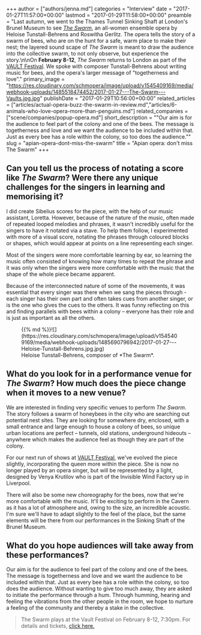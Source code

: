 +++
author = ["authors/jenna.md"]
categories = "Interview"
date = "2017-01-27T11:57:00+00:00"
lastmod = "2017-01-29T11:58:00+00:00"
preamble = "Last autumn, we went to the Thames Tunnel Sinking Shaft at London's Brunel Museum to see [*The Swarm*](/actual-opera-buzz-the-swarm-in-review/), an all-women ensemble opera by Heloise Tunstall-Behrens and Roswitha Gerlitz. The opera tells the story of a swarm of bees, who are on the hunt for a safe, warm place to make their nest; the layered sound scape of *The Swarm* is meant to draw the audience into the collective swarm, to not only observe, but experience the story.\n\nOn **February 8-12**, *The Swarm* returns to London as part of the [VAULT Festival](http://www.vaultfestival.com/event/the-swarm/2017-02-08/). We spoke with composer Tunstall-Behrens about writing music for bees, and the opera's larger message of \"togetherness and love\"."
primary_image = "https://res.cloudinary.com/schmopera/image/upload/v1545409169/media/webhook-uploads/1485518474452/2017-01-27---The-Swarm---Vaults.jpg.jpg"
publishDate = "2017-01-29T10:56:00+00:00"
related_articles = ["articles/actual-opera-buzz-the-swarm-in-review.md","articles/6-animals-who-love-opera-more-than-penguins.md"]
related_companies = ["scene/companies/popup-opera.md"]
short_description = "&quot;Our aim is for the audience to feel part of the colony and one of the bees.  The message is togetherness and love and we want the audience to be included within that.  Just as every bee has a role within the colony, so too does the audience.&quot;"
slug = "apian-opera-dont-miss-the-swarm"
title = "Apian opera: don&#039;t miss The Swarm"
+++

## Can you tell us the process of notating a score like *The Swarm*? Were there any unique challenges for the singers in learning and memorising it?

I did create Sibelius scores for the piece, with the help of our music assistant, Loretta. However, because of the nature of the music, often made of repeated looped melodies and phrases, it wasn't incredibly useful for the singers to have it notated via a stave.  To help them follow, I experimented with more of a visual score, notating the phrases through coloured blocks or shapes, which would appear at points on a line representing each singer.  

Most of the singers were more comfortable learning by ear, so learning the music often consisted of knowing how many times to repeat the phrase and it was only when the singers were more comfortable with the music that the shape of the whole piece became apparent.  

Because of the interconnected nature of some of the movements, it was essential that every singer was there when we sang the pieces through - each singer has their own part and often takes cues from another singer, or is the one who gives the cues to the others.  It was funny reflecting on this and finding parallels with bees within a colony – everyone has their role and is just as important as all the others.

<figure data-type="image">{{% md %}}![](https://res.cloudinary.com/schmopera/image/upload/v1545409169/media/webhook-uploads/1485690796942/2017-01-27---Heloise-Tunstall-Behrens.jpg.jpg)<figcaption>Heloise Tunstall-Behrens, composer of *The Swarm*.</figcaption></figure>

## What do you look for in a performance venue for *The Swarm*? How much does the piece change when it moves to a new venue?

We are interested in finding very specific venues to perform *The Swarm*.  The story follows a swarm of honeybees in the city who are searching out potential nest sites.  They are looking for somewhere dry, enclosed, with a small entrance and large enough to house a colony of bees, so unique urban locations are perfect – tunnels, old stations, underground hideouts – anywhere which makes the audience feel as though they are part of the colony.

For our next run of shows at [VAULT Festival](http://www.vaultfestival.com/event/the-swarm/2017-02-08/), we've evolved the piece slightly, incorporating the queen more within the piece.  She is now no longer played by an opera singer, but will be represented by a light, designed by Venya Krutilov who is part of the Invisible Wind Factory up in Liverpool.  

There will also be some new choreography for the bees, now that we're more comfortable with the music.  It'll be exciting to perform in the Cavern as it has a lot of atmosphere and, owing to the size, an incredible acoustic.  I'm sure we'll have to adapt slightly to the feel of the place, but the same elements will be there from our performances in the Sinking Shaft of the Brunel Museum.

## What do you hope audiences will take away from these performances?

Our aim is for the audience to feel part of the colony and one of the bees.  The message is togetherness and love and we want the audience to be included within that.  Just as every bee has a role within the colony, so too does the audience.  Without wanting to give too much away, they are asked to initiate the performance through a hum.  Through humming, hearing and feeling the vibrations from the other people in the room, we hope to nurture a feeling of the community and thereby a stake in the collective.

>The Swarm plays at the Vault Festival on February 8-12, 7:30pm. For details and tickets, [click here.](http://www.vaultfestival.com/event/the-swarm/2017-02-08/)
